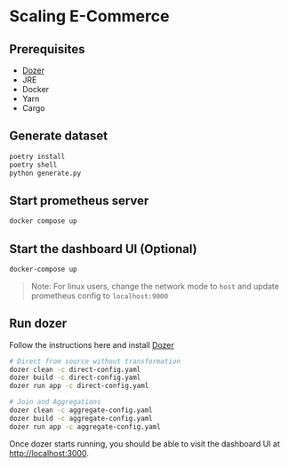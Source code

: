 # Scaling E-Commerce

## Prerequisites

- [Dozer](https://getdozer.io/docs/getting_started)
- JRE
- Docker
- Yarn
- Cargo

## Generate dataset

```bash
poetry install
poetry shell
python generate.py
```

## Start prometheus server

```bash
docker compose up
```

## Start the dashboard UI (Optional)

```bash
docker-compose up
```
> Note: For linux users, change the network mode to `host` and update prometheus config to `localhost:9000`

## Run dozer

Follow the instructions here and install [Dozer](https://getdozer.io/docs/getting_started)

```bash
# Direct from source without transformation
dozer clean -c direct-config.yaml
dozer build -c direct-config.yaml
dozer run app -c direct-config.yaml

# Join and Aggregations
dozer clean -c aggregate-config.yaml
dozer build -c aggregate-config.yaml
dozer run app -c aggregate-config.yaml
```

Once dozer starts running, you should be able to visit the dashboard UI at <http://localhost:3000>.

